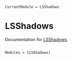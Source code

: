 ```@meta
CurrentModule = LSShadows
```

# LSShadows

Documentation for [LSShadows](https://github.com/RaimelMedina/LSShadows.jl).

```@index
```

```@autodocs
Modules = [LSShadows]
```
